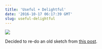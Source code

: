 ```yaml
---
title: 'Useful + Delightful'
date: '2016-10-17 06:17:39 GMT'
slug: useful-delightful
---
```

![](https://64.media.tumblr.com/d23c51498352c51b7e77f19787b33677/tumblr_inline_of6h8zomd81qbg0pd_540.png)

Decided to re-do an old sketch from [this post](https://medium.com/@thisiscsr/useful-and-delightful-how-to-measure-the-worth-of-what-you-make-283acb8e356e#.e87z2vyb2).